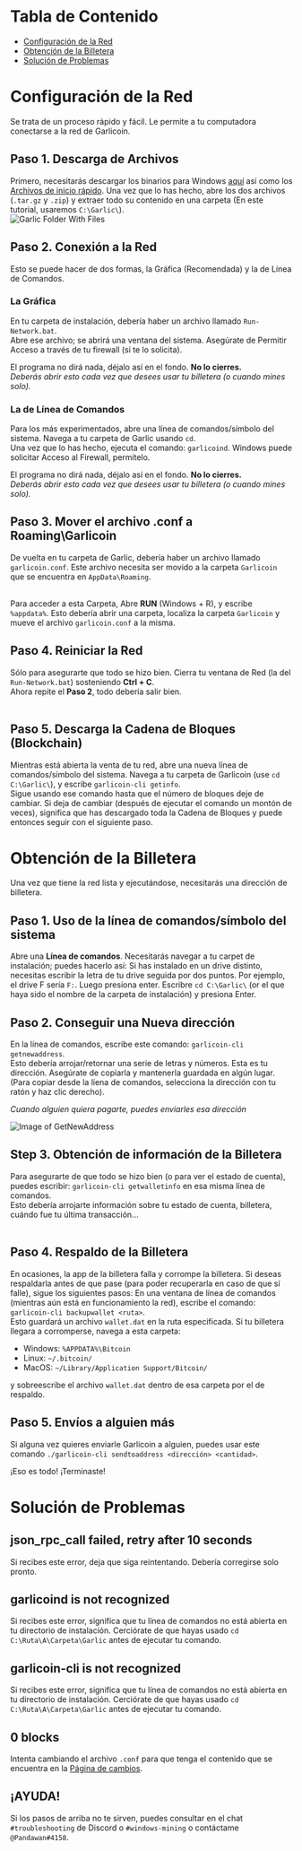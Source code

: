 # Tabla de Contenido
- [Configuración de la Red](#configuración-de-la-red)
- [Obtención de la Billetera](#obtención-de-la-billetera)
- [Solución de Problemas](#solución-de-problemas)

# Configuración de la Red
Se trata de un proceso rápido y fácil. Le permite a tu computadora conectarse a la red de Garlicoin.

## Paso 1. Descarga de Archivos
Primero, necesitarás descargar los binarios para Windows [aquí](https://garlicoin.io/downloads) así como los [Archivos de inicio rápido](ROOT/files/wallet-win.zip).
Una vez que lo has hecho, abre los dos archivos (`.tar.gz` y `.zip`) y extraer todo su contenido en una carpeta (En este tutorial, usaremos `C:\Garlic\`).  
![Garlic Folder With Files](https://i.imgur.com/YYqtODB.png)

## Paso 2. Conexión a la Red
Esto se puede hacer de dos formas, la Gráfica (Recomendada) y la de Línea de Comandos.  

### La Gráfica
En tu carpeta de instalación, debería haber un archivo llamado `Run-Network.bat`.  
Abre ese archivo; se abrirá una ventana del sistema. Asegúrate de Permitir Acceso a través de tu firewall (si te lo solicita). 
<br>

El programa no dirá nada, déjalo así en el fondo. **No lo cierres.**  
*Deberás abrir esto cada vez que desees usar tu billetera (o cuando mines solo).*  

### La de Línea de Comandos
Para los más experimentados, abre una línea de comandos/símbolo del sistema.
Navega a tu carpeta de Garlic usando `cd`.  
Una vez que lo has hecho, ejecuta el comando: `garlicoind`.
Windows puede solicitar Acceso al Firewall, permítelo. 
<br>

El programa no dirá nada, déjalo así en el fondo. **No lo cierres.**  
*Deberás abrir esto cada vez que desees usar tu billetera (o cuando mines solo).*


## Paso 3. Mover el archivo .conf a Roaming\Garlicoin
De vuelta en tu carpeta de Garlic, debería haber un archivo llamado `garlicoin.conf`. Este archivo necesita ser movido a la carpeta `Garlicoin` que se encuentra en `AppData\Roaming`.  
<br>

Para acceder a esta Carpeta, Abre **RUN** (Windows + R), y escribe `%appdata%`. Esto debería abrir una carpeta, localiza la carpeta `Garlicoin` y mueve el archivo `garlicoin.conf` a la misma.

## Paso 4. Reiniciar la Red
Sólo para asegurarte que todo se hizo bien. Cierra tu ventana de Red (la del `Run-Network.bat`)
sosteniendo **Ctrl + C**.  
Ahora repite el **Paso 2**, todo debería salir bien.  
<br>

## Paso 5. Descarga la Cadena de Bloques (Blockchain)
Mientras está abierta la venta de tu red, abre una nueva línea de comandos/símbolo del sistema.
Navega a tu carpeta de Garlicoin (use `cd C:\Garlic\`), y escribe `garlicoin-cli getinfo`.  
Sigue usando ese comando hasta que el número de bloques deje de cambiar.
Si deja de cambiar (después de ejecutar el comando un montón de veces), significa que has descargado toda la Cadena de Bloques y puede entonces seguir con el siguiente paso.

# Obtención de la Billetera 
Una vez que tiene la red lista y ejecutándose, necesitarás una dirección de billetera.  

## Paso 1. Uso de la línea de comandos/símbolo del sistema
Abre una **Línea de comandos**. Necesitarás navegar a tu carpet de instalación; puedes hacerlo así: 
Si has instalado en un drive distinto, necesitas escribir la letra de tu drive seguida por dos puntos. Por ejemplo, el drive F sería `F:`. Luego presiona enter.
Escribre `cd C:\Garlic\` (or el que haya sido el nombre de la carpeta de instalación) y presiona Enter. 

## Paso 2. Conseguir una Nueva dirección
En la línea de comandos, escribe este comando: `garlicoin-cli getnewaddress`.  
Esto debería arrojar/retornar una serie de letras y números. Esta es tu dirección. Asegúrate de copiarla y mantenerla guardada en algún lugar.
(Para copiar desde la líena de comandos, selecciona la dirección con tu ratón y haz clic derecho).

*Cuando alguien quiera pagarte, puedes enviarles esa dirección*

![Image of GetNewAddress](https://i.imgur.com/pjSUslM.png)

## Step 3. Obtención de información de la Billetera
Para asegurarte de que todo se hizo bien (o para ver el estado de cuenta), puedes escribir: `garlicoin-cli getwalletinfo` en esa misma línea de comandos.  
Esto debería arrojarte información sobre tu estado de cuenta, billetera, cuándo fue tu última transacción...  
<br>

## Paso 4. Respaldo de la Billetera
En ocasiones, la app de la billetera falla y corrompe la billetera. Si deseas respaldarla antes de que pase (para poder recuperarla en caso de que sí falle), sigue los siguientes pasos:
En una ventana de línea de comandos (mientras aún está en funcionamiento la red), escribe el comando: `garlicoin-cli backupwallet <ruta>`.  
Esto guardará un archivo `wallet.dat` en la ruta especificada. Si tu billetera llegara a corromperse, navega a esta carpeta:
- Windows: `%APPDATA%\Bitcoin`
- Linux: `~/.bitcoin/`
- MacOS: `~/Library/Application Support/Bitcoin/`

y sobreescribe el archivo `wallet.dat` dentro de esa carpeta por el de respaldo.

## Paso 5. Envíos a alguien más
Si alguna vez quieres enviarle Garlicoin a alguien, puedes usar este comando `./garlicoin-cli sendtoaddress <dirección> <cantidad>`.

¡Eso es todo! ¡Terminaste!

# Solución de Problemas

## json\_rpc\_call failed, retry after 10 seconds
Si recibes este error, deja que siga reintentando. Debería corregirse solo pronto.

## garlicoind is not recognized
Si recibes este error, significa que tu línea de comandos no está abierta en tu directorio de instalación.
Cerciórate de que hayas usado `cd C:\Ruta\A\Carpeta\Garlic` antes de ejecutar tu comando.

## garlicoin-cli is not recognized
Si recibes este error, significa que tu línea de comandos no está abierta en tu directorio de instalación.
Cerciórate de que hayas usado `cd C:\Ruta\A\Carpeta\Garlic` antes de ejecutar tu comando.

## 0 blocks
Intenta cambiando el archivo `.conf` para que tenga el contenido que se encuentra en la [Página de cambios](./changes.html).

## ¡AYUDA!
Si los pasos de arriba no te sirven, puedes consultar en el chat `#troubleshooting` de Discord o `#windows-mining` o contáctame `@Pandawan#4158`. 